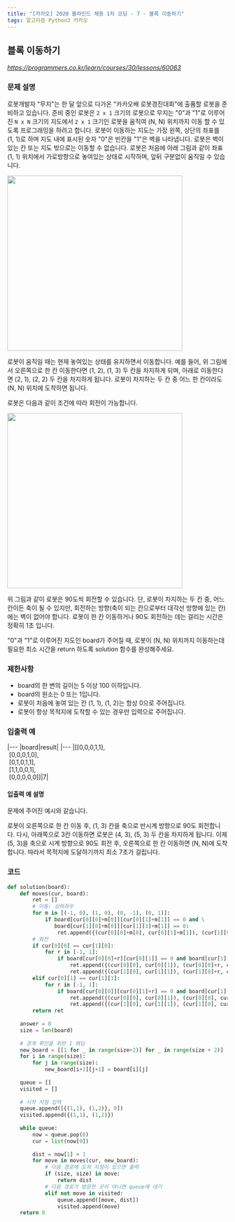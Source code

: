 ```yaml
---
title: "[카카오] 2020 블라인드 채용 1차 코딩 - 7 - 블록 이동하기"
tags: 알고리즘 Python3 카카오
---
```


## 블록 이동하기

*<https://programmers.co.kr/learn/courses/30/lessons/60063>*

### 문제 설명

로봇개발자 "무지"는 한 달 앞으로 다가온 "카카오배 로봇경진대회"에 출품할 로봇을 준비하고 있습니다. 준비 중인 로봇은 `2 x 1` 크기의 로봇으로 무지는 "0"과 "1"로 이루어진 `N x N` 크기의 지도에서 `2 x 1` 크기인 로봇을 움직여 (N, N) 위치까지 이동 할 수 있도록 프로그래밍을 하려고 합니다. 로봇이 이동하는 지도는 가장 왼쪽, 상단의 좌표를 (1, 1)로 하며 지도 내에 표시된 숫자 "0"은 빈칸을 "1"은 벽을 나타냅니다. 로봇은 벽이 있는 칸 또는 지도 밖으로는 이동할 수 없습니다. 로봇은 처음에 아래 그림과 같이 좌표 (1, 1) 위치에서 가로방향으로 놓여있는 상태로 시작하며, 앞뒤 구분없이 움직일 수 있습니다.

<img src="https://grepp-programmers.s3.amazonaws.com/files/production/33f5c19ba6/052d3514-5fca-4b85-82aa-0f9eaefae0a3.jpg" width="400px">

로봇이 움직일 때는 현재 놓여있는 상태를 유지하면서 이동합니다. 예를 들어, 위 그림에서 오른쪽으로 한 칸 이동한다면 (1, 2), (1, 3) 두 칸을 차지하게 되며, 아래로 이동한다면 (2, 1), (2, 2) 두 칸을 차지하게 됩니다. 로봇이 차지하는 두 칸 중 어느 한 칸이라도 (N, N) 위치에 도착하면 됩니다.

로봇은 다음과 같이 조건에 따라 회전이 가능합니다.

<img src="https://grepp-programmers.s3.amazonaws.com/files/production/edfcdf57d3/f87055df-91e5-4f47-b99a-400c54bfdf3a.jpg" width="400px">

위 그림과 같이 로봇은 90도씩 회전할 수 있습니다. 단, 로봇이 차지하는 두 칸 중, 어느 칸이든 축이 될 수 있지만, 회전하는 방향(축이 되는 칸으로부터 대각선 방향에 있는 칸)에는 벽이 없어야 합니다. 로봇이 한 칸 이동하거나 90도 회전하는 데는 걸리는 시간은 정확히 1초 입니다.

"0"과 "1"로 이루어진 지도인 board가 주어질 때, 로봇이 (N, N) 위치까지 이동하는데 필요한 최소 시간을 return 하도록 solution 함수를 완성해주세요.

### 제한사항

* board의 한 변의 길이는 5 이상 100 이하입니다.
* board의 원소는 0 또는 1입니다.
* 로봇이 처음에 놓여 있는 칸 (1, 1), (1, 2)는 항상 0으로 주어집니다.
* 로봇이 항상 목적지에 도착할 수 있는 경우만 입력으로 주어집니다.

### 입출력 예

|---
|board|result|
|---
|[[0,0,0,1,1],<br>&nbsp;[0,0,0,1,0],<br>&nbsp;[0,1,0,1,1],<br>&nbsp;[1,1,0,0,1],<br>&nbsp;[0,0,0,0,0]]|7|

#### 입출력 예 설명

문제에 주어진 예시와 같습니다.

로봇이 오른쪽으로 한 칸 이동 후, (1, 3) 칸을 축으로 반시계 방향으로 90도 회전합니다. 다시, 아래쪽으로 3칸 이동하면 로봇은 (4, 3), (5, 3) 두 칸을 차지하게 됩니다. 이제 (5, 3)을 축으로 시계 방향으로 90도 회전 후, 오른쪽으로 한 칸 이동하면 (N, N)에 도착합니다. 따라서 목적지에 도달하기까지 최소 7초가 걸립니다.

### 코드

``` python
def solution(board):
    def moves(cur, board):
        ret = []
        # 이동: 상하좌우
        for m in [(-1, 0), (1, 0), (0, -1), (0, 1)]:
            if board[cur[0][0]+m[0]][cur[0][1]+m[1]] == 0 and \
               board[cur[1][0]+m[0]][cur[1][1]+m[1]] == 0:
                ret.append({(cur[0][0]+m[0], cur[0][1]+m[1]), (cur[1][0]+m[0], cur[1][1]+m[1])})
        # 회전
        if cur[0][0] == cur[1][0]:
            for r in [-1, 1]:
                if board[cur[0][0]+r][cur[0][1]] == 0 and board[cur[1][0]+r][cur[1][1]] == 0:
                    ret.append({(cur[0][0], cur[0][1]), (cur[0][0]+r, cur[0][1])})
                    ret.append({(cur[1][0], cur[1][1]), (cur[1][0]+r, cur[1][1])})
        elif cur[0][1] == cur[1][1]:
            for r in [-1, 1]:
                if board[cur[0][0]][cur[0][1]+r] == 0 and board[cur[1][0]][cur[1][1]+r] == 0:
                    ret.append({(cur[0][0], cur[0][1]), (cur[0][0], cur[0][1]+r)})
                    ret.append({(cur[1][0], cur[1][1]), (cur[1][0], cur[1][1]+r)})
        return ret
    
    answer = 0
    size = len(board)
    
    # 경계 확인을 위한 1 패딩
    new_board = [[1 for _ in range(size+2)] for _ in range(size + 2)]
    for i in range(size):
        for j in range(size):
            new_board[i+1][j+1] = board[i][j]
            
    queue = []
    visited = []
    
    # 시작 지점 입력
    queue.append([{(1,1), (1,2)}, 0])
    visited.append({(1,1), (1,2)})
    
    while queue:
        now = queue.pop(0)
        cur = list(now[0])
        
        dist = now[1] + 1
        for move in moves(cur, new_board):
            # 다음 경로에 도착 지점이 있으면 출력
            if (size, size) in move:
                return dist
            # 다음 경로가 방문한 곳이 아니면 queue에 대기
            elif not move in visited:
                queue.append([move, dist])
                visited.append(move)
    return 0
```
